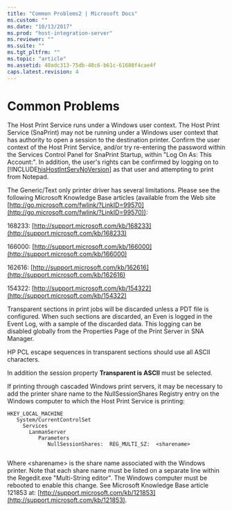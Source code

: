 ```yaml
---
title: "Common Problems2 | Microsoft Docs"
ms.custom: ""
ms.date: "10/13/2017"
ms.prod: "host-integration-server"
ms.reviewer: ""
ms.suite: ""
ms.tgt_pltfrm: ""
ms.topic: "article"
ms.assetid: 40adc313-75db-48c6-b61c-61688f4cae4f
caps.latest.revision: 4
---
```

# Common Problems
The Host Print Service runs under a Windows user context. The Host Print Service (SnaPrint) may not be running under a Windows user context that has authority to open a session to the destination printer. Confirm the user context of the Host Print Service, and/or try re-entering the password within the Services Control Panel for SnaPrint Startup, within "Log On As: This Account:". In addition, the user's rights can be confirmed by logging on to [!INCLUDE[hisHostIntServNoVersion](../core/includes/hishostintservnoversion-md.md)] as that user and attempting to print from Notepad.  
  
 The Generic/Text only printer driver has several limitations. Please see the following Microsoft Knowledge Base articles (available from the Web site [http://go.microsoft.com/fwlink/?LinkID=99570](http://go.microsoft.com/fwlink/?LinkID=99570)):  
  
 168233: [http://support.microsoft.com/kb/168233](http://support.microsoft.com/kb/168233)  
  
 166000: [http://support.microsoft.com/kb/166000](http://support.microsoft.com/kb/166000)  
  
 162616: [http://support.microsoft.com/kb/162616](http://support.microsoft.com/kb/162616)  
  
 154322: [http://support.microsoft.com/kb/154322](http://support.microsoft.com/kb/154322)  
  
 Transparent sections in print jobs will be discarded unless a PDT file is configured. When such sections are discarded, an Even is logged in the Event Log, with a sample of the discarded data. This logging can be disabled globally from the Properties Page of the Print Server in SNA Manager.  
  
 HP PCL escape sequences in transparent sections should use all ASCII characters.  
  
 In addition the session property **Transparent is ASCII** must be selected.  
  
 If printing through cascaded Windows print servers, it may be necessary to add the printer share name to the NullSessionShares Registry entry on the Windows computer to which the Host Print Service is printing:  
  
```  
HKEY_LOCAL_MACHINE  
   System/CurrentControlSet  
     Services  
       LanmanServer  
          Parameters  
             NullSessionShares:  REG_MULTI_SZ:  <sharename>  
  
```  
  
 Where \<sharename> is the share name associated with the Windows printer. Note that each share name must be listed on a separate line within the Regedit.exe "Multi-String editor". The Windows computer must be rebooted to enable this change. See Microsoft Knowledge Base article 121853 at: [http://support.microsoft.com/kb/121853](http://support.microsoft.com/kb/121853).